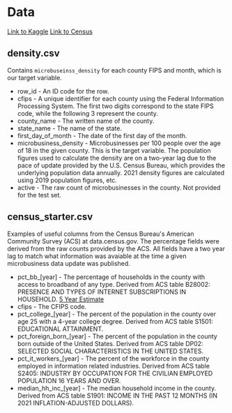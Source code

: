 # Data
[Link to Kaggle](https://www.kaggle.com/competitions/godaddy-microbusiness-density-forecasting/data)
[Link to Census](https://data.census.gov/)
## density.csv
Contains `microbuseinss_density` for each county FIPS and month, which is our target variable.

- row_id - An ID code for the row.
- cfips - A unique identifier for each county using the Federal Information Processing System. The first two digits correspond to the state FIPS code, while the following 3 represent the county.
- county_name - The written name of the county.
- state_name - The name of the state.
- first_day_of_month - The date of the first day of the month.
- microbusiness_density - Microbusinesses per 100 people over the age of 18 in the given county. This is the target variable. The population figures used to calculate the density are on a two-year lag due to the pace of update provided by the U.S. Census Bureau, which provides the underlying population data annually. 2021 density figures are calculated using 2019 population figures, etc.
- active - The raw count of microbusinesses in the county. Not provided for the test set.

## census_starter.csv 
Examples of useful columns from the Census Bureau's American Community Survey (ACS) at data.census.gov. The percentage fields were derived from the raw counts provided by the ACS. All fields have a two year lag to match what information was avaiable at the time a given microbusiness data update was published.

- pct_bb_[year] - The percentage of households in the county with access to broadband of any type. Derived from ACS table B28002: PRESENCE AND TYPES OF INTERNET SUBSCRIPTIONS IN HOUSEHOLD. [5 Year Estimate](https://data.census.gov/table?q=B28002&g=0500000US01003&y=2017&tid=ACSDT5Y2017.B28002)
- cfips - The CFIPS code.
- pct_college_[year] - The percent of the population in the county over age 25 with a 4-year college degree. Derived from ACS table S1501: EDUCATIONAL ATTAINMENT.
- pct_foreign_born_[year] - The percent of the population in the county born outside of the United States. Derived from ACS table DP02: SELECTED SOCIAL CHARACTERISTICS IN THE UNITED STATES.
- pct_it_workers_[year] - The percent of the workforce in the county employed in information related industries. Derived from ACS table S2405: INDUSTRY BY OCCUPATION FOR THE CIVILIAN EMPLOYED POPULATION 16 YEARS AND OVER.
- median_hh_inc_[year] - The median household income in the county. Derived from ACS table S1901: INCOME IN THE PAST 12 MONTHS (IN 2021 INFLATION-ADJUSTED DOLLARS).